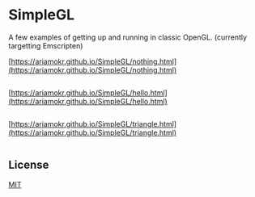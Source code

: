 # SimpleGL

A few examples of getting up and running in classic OpenGL.
(currently targetting Emscripten)

[https://ariamokr.github.io/SimpleGL/nothing.html](https://ariamokr.github.io/SimpleGL/nothing.html)
```emcc nothing.cpp -o nothing.html
```

[https://ariamokr.github.io/SimpleGL/hello.html](https://ariamokr.github.io/SimpleGL/hello.html)
```emcc hello.cpp -o hello.html
```

[https://ariamokr.github.io/SimpleGL/triangle.html](https://ariamokr.github.io/SimpleGL/triangle.html)
```emcc triangle.cpp -s LEGACY_GL_EMULATION -o triangle.html
```

## License
[MIT](https://choosealicense.com/licenses/mit/)
